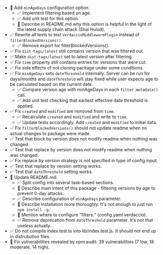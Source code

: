 - 🔴 Add `minAgeDays` configuration option.
  - ✅ Implement filtering based on age.
  - ✅ Add unit test for this option.
  - 🔴 Describe in README.md why this option is helpful in the light of the latest supply chain attack (Shai Hulud).
- ✅ Rewrite all tests to test `VerdaccioMiddlewarePlugin` instead of `filterBlockedVersions()`.
  - ✅ Remove export for filterBlockedVersions().
- ✅ Fix `dist-tags/latest` still contains version that was filtered out.
- ✅ Make `dist-tags/latest` set to latest version after filtering.
- ✅ Fix `time` property still contains entries for versions that were cut.
- ✅ Fix side effects of not cloning package under some conditions.
- ✅ Fix `minAgeDays` sets `dateThreshold` internally.
  Server can be run for days/months and `dateThreshold` will stay fixed
  while user expects age to be calculated based on the current date.
  - ✅ Compare version age with minAgeDays in each `filter_metadata()` call.
  - ✅ Add unit test checking that earliest effective date threshold is applied.
- ✅ Fix `created` and `modified` are removed from `time`.
  - ✅ Recalculate `created` and `modified` and write to `time`.
  - ✅ Update tests accordingly. Add `created` and `modified` to initial data.
- ✅ Fix `filterBlockedVersions()` should not update readme when no actual changes to package were made.
- ✅ Test that block by version does not modify readme when nothing was changed.
- ✅ Test that replace by version does not modify readme when nothing was changed.
- ✅ Fix replace by version strategy is not specified in type of config input.
- ✅ Test that replace by version setting works.
- ✅ Test that `dateThreshold` setting works.
- 🔴 Update README.md:
  - ✅ Split config into several task-based sections.
  - 🔴 Describe main intent of this package - filtering versions by age to prevent 0-day attacks.
  - ✅ Describe configuration of `minAgeDays` parameter.
  - 🔴 Describe installation more thoroughly. It's not enough to just run `npm install -g`.
  - 🔴 Mention where to configure "filters:" (config.yaml verdaccio).
  - ✅ Remove deprecation from `dateThreshold` parameter. It's not that useless actually.
- ✅ Do not compile index.test.ts into lib/index.test.js. It should not end up in distrubution files.
- 🔴 Fix vulnerabilities revealed by npm audit: 39 vulnerabilities (7 low, 18 moderate, 14 high).
